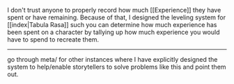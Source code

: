 I don't trust anyone to properly record how much [[Experience]] they have spent or have remaining. Because of that, I designed the leveling system for [[index|Tabula Rasa]] such you can determine how much experience has been spent on a character by tallying up how much experience you would have to spend to recreate them.

---

go through meta/ for other instances where I have explicitly designed the system to help/enable storytellers to solve problems like this and point them out.